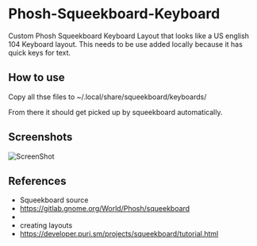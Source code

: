 # Phosh-Squeekboard-Keyboard
Custom Phosh Squeekboard Keyboard Layout that looks like a US english 104 Keyboard layout. This needs to be use added locally because it has quick keys for text. 

How to use
--------

Copy all thse files to ~/.local/share/squeekboard/keyboards/ 

From there it should get picked up by squeekboard automatically.

Screenshots
--------

![ScreenShot](screenshot.jpg)

References
--------

- Squeekboard source
- https://gitlab.gnome.org/World/Phosh/squeekboard
- 
- creating layouts
- https://developer.puri.sm/projects/squeekboard/tutorial.html

